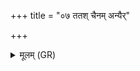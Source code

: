 +++
title = "०७ ततश् चैनम् अन्यैर्"

+++
<details><summary>मूलम् (GR)</summary>

ततश् चैनम् अन्यैर् दन्तैः प्राशीर्  
यैर् एतम् अग्रे प्राश्नन् ।  
दन्तास् ते शत्स्यन्तीत्य् एनम् आह ॥
</details>